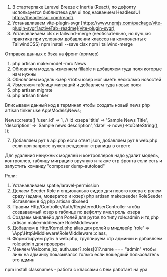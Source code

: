 1. В стартерпаке Laravel Breeze с Inertia (React), по дефолту используется библиотека для ui под названием HeadlessUI
   https://headlessui.com/react/
2. Устанавливаем vite-plugin-svgr
   [https://www.npmjs.com/package/vite-plugin-svgr?activeTab=readme](vite-plugin-svgr)
3. Устанавливаем clsx и tailwind-merge (необязательно, но лучшая практика при условном добавлении классов на компоненты с TailwindCSS)
   npm install --save clsx
   npm i tailwind-merge

Отправка данных с бэка на фронт (пример)

1. php artisan make:model -mrc News
2. Обновляем модель изменяем fillable и добавляем туда поля которые нам нужны
3. Обновляем модель юзер чтобы юзер мог иметь несколько новостей
4. Изменяем таблицу миграций и добавляем туда новые поля
5. php artisan migrate
6. php artisan tinker

Вписываем данный код в терминал чтобы создать новый news
php artisan tinker
use App\Models\News;

News::create([
'user_id' => 1, // id юзера
'title' => 'Sample News Title',
'description' => 'Sample news description',
'date' => now()->toDateString(),
]);

7. Добавляем рут в api.php если ответ json, добавляем рут в web.php если при запросе нужен рендеринг страницы в ответе

Для удаления ненужных моделей и контроллеров надо удалит модель, контроллер, таблицу миграцию вручную и также стр фронта если есть
и запустить команду "composer dump-autoload"

Роли:

1. Устанавливаем spatie/laravel-permission
2. Делаем Seeder Role и опционально сидер для нового юзера с ролем сразу (админ, модератор и юзер)
   php artisan make:seeder RoleSeeder
   Вставляем в бд
   php artisan db:seed
3. Правим Http/Controller/Auth/RegisteredUserController чтобы создаваемый юзер в таблице по дефолту имел роль юзера
4. Создаем мидлвейр для Ролей для рутов по типу role:admin и тд
   php artisan make:middleware RoleMiddleware
5. Добавлем в Http/Kernel.php alias для ролей в мидлвейр
   'role' => \App\Http\Middleware\RoleMiddleware::class,
6. Форматируем руты в web.php, группируем стр админки и добавляем role:admin для проверки
7. Меняем Welcome.jsx, auth.user?.roles[0]?.name === "admin"
   чтобы линк на админку показывался только если вошедший пользователь это админ

npm install classnames - работа с классами с бем работает на ура
